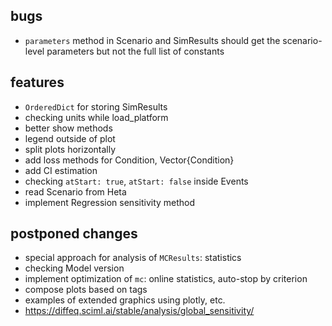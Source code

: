 ## bugs

- `parameters` method in Scenario and SimResults should get the scenario-level parameters but not the full list of constants

## features

- `OrderedDict` for storing SimResults
- checking units while load_platform
- better show methods
- legend outside of plot
- split plots horizontally 
- add loss methods for Condition, Vector{Condition} 
- add CI estimation
- checking `atStart: true`, `atStart: false` inside Events
- read Scenario from Heta
- implement Regression sensitivity method

## postponed changes

- special approach for analysis of `MCResults`: statistics
- checking Model version
- implement optimization of `mc`: online statistics, auto-stop by criterion
- compose plots based on tags
- examples of extended graphics using plotly, etc.
- https://diffeq.sciml.ai/stable/analysis/global_sensitivity/
